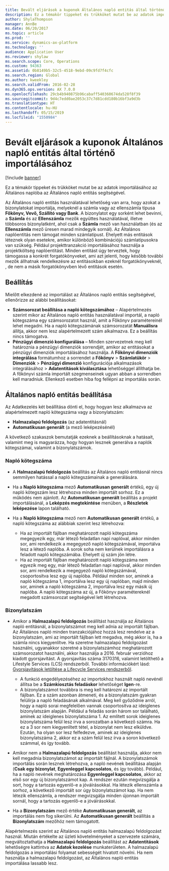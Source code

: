 ```yaml
---
title: Bevált eljárások a kuponok Általános napló entitás által történő importálásához
description: Ez a témakör tippeket és trükköket mutat be az adatok importálásához az Általános naplóba az Általános napló entitás segítségével.
author: ShylaThompson
manager: AnnBe
ms.date: 06/20/2017
ms.topic: article
ms.prod: ''
ms.service: dynamics-ax-platform
ms.technology: ''
audience: Application User
ms.reviewer: shylaw
ms.search.scope: Core, Operations
ms.custom: 94363
ms.assetid: 0b8149b5-32c5-4518-9ebd-09c9fd7f4cfc
ms.search.region: Global
ms.author: kweekley
ms.search.validFrom: 2016-02-28
ms.dyn365.ops.version: AX 7.0.0
ms.openlocfilehash: 29cb4b940875b96cabaff540360674da528f8f39
ms.sourcegitcommit: 9d4c7edd0ae2053c37c7d81cdd180b16bf3a9d3b
ms.translationtype: HT
ms.contentlocale: hu-HU
ms.lasthandoff: 05/15/2019
ms.locfileid: "1550984"
---
```

# <a name="best-practices-for-importing-vouchers-by-using-the-general-journal-entity"></a>Bevált eljárások a kuponok Általános napló entitás által történő importálásához

[!include [banner](../includes/banner.md)]

Ez a témakör tippeket és trükköket mutat be az adatok importálásához az Általános naplóba az Általános napló entitás segítségével.

Az Általános napló entitás használatával lehetőség van arra, hogy azokat a bizonylatokat importálja, melyeknél a számla vagy az ellenszámla típusa **Főkönyv, Vevő, Szállító vagy Bank**. A bizonylatot egy sorként lehet bevinni, a **Számla** és az **Ellenszámla** mezők együttes használatával, illetve többsoros bizonylatként, ahol csak a **Számla** mező van használatban (és az **Ellenszámla** mező üresen marad mindegyik sornál). Az Általános naplóentitás nem támogat minden számlatípust. Ehelyett más entitások léteznek olyan esetekre, amikor különböző kombinációjú számlatípusokra van szükség. Például projekttranzakció importálásához használja a projektköltség naplóentitást. Minden entitást úgy terveztek, hogy támogassa a konkrét forgatókönyveket, ami azt jelenti, hogy később további mezők állhatnak rendelkezésre az entitásokban ezeknél forgatókönyveknél, , de nem a másik forgatókönyvben lévő entitások esetén.

## <a name="setup"></a>Beállítás
Mielőtt elkezdené az importálást az Általános napló entitás segítségével, ellenőrizze az alábbi beállításokat:

- **Számsorozat beállítása a napló kötegszámához** – Alapértelmezés szerint mikor az Általános napló entitás használatával importál, a napló kötegszáma egy számsorozatot használ, amit a Főkönyv paramétereinél lehet megadni. Ha a napló kötegszámának számsorozatát **Manuálisra** állítja, akkor nem lesz alapértelmezett szám alkalmazva. Ez a beállítás nincs támogatva.
- **Pénzügyi dimenzió konfigurálása** – Minden szervezetnek meg kell határoznia a pénzügyi dimenziók sorrendjét, amikor az entitásokat a pénzügyi dimenziók importálásához használja. A **Főkönyvi dimenziók integrálása** formátumhoz a sorrendet a **Főkönyv** &gt; **Számlatükör** &gt; **Dimenziók** &gt; **Pénzügyi dimenzió** konfigurációja alkalmazások integrálásához &gt; **Adatentitások kiválasztása** lehetőséggel állíthatja be. A főkönyvi számla importált szegmenseinek ugyan abban a sorrendben kell maradniuk. Ellenkező esetben hiba fog fellépni az importálás során.

## <a name="general-journal-entity-setup"></a>Általános napló entitás beállítása
Az Adatkezelés két beállítása dönti el, hogy hogyan lesz alkalmazva az alapértelmezett napló kötegszáma vagy a bizonylatszám:

- **Halmazalapú feldolgozás** (az adatentitásnál)
- **Automatikusan generált** (a mező leképezésénél)

A következő szakaszok bemutatják ezeknek a beállításoknak a hatásait, valamint meg is magyarázza, hogy hogyan lesznek generálva a naplók kötegszámai, valamint a bizonylatszámok.

### <a name="journal-batch-number"></a>Napló kötegszáma

- A **Halmazalapú feldolgozás** beállítás az Általános napló entitásnál nincs semmilyen hatással a napló kötegszámainak a generálására.
- Ha a **Napló kötegszáma** mező **Automatikusan generált** értékű, egy új napló kötegszám lesz létrehozva minden importált sorhoz. Ez a működés nem ajánlott. Az **Automatikusan generált** beállítás a projekt importálásánál, a **Leképzés megtekintése** menüben, a **Részletek leképezése** lapon található.
- Ha a **Napló kötegszáma** mező nem **Automatikusan generált** értékű, a napló kötegszáma az alábbiak szerint lesz létrehozva:

    - Ha az importált fájlban meghatározott napló kötegszáma megegyezik egy, már létező feladatlan napi naplóval, akkor minden sor, ami rendelkezik a megegyező napló kötegszámával, importálva lesz a létező naplóba. A sorok soha nem kerülnek importálásra a feladott napló kötegszámába. Ehelyett új szám jön létre.
    - Ha az importált fájlban meghatározott napló kötegszáma nem egyezik meg egy, már létező feladatlan napi naplóval, akkor minden sor, ami rendelkezik a megegyező napló kötegszámával, csoportosítva lesz egy új naplóba. Például minden sor, aminek a napló kötegszáma 1, importálva lesz egy új naplóban, majd minden sor, aminek a napló kötegszáma 2, importálva lesz egy másik új naplóba. A napló kötegszáma az új, a Főkönyv paramétereknél megadott számsorozat segítségével lett létrehozva.

### <a name="voucher-number"></a>Bizonylatszám

- Amikor a **Halmazalapú feldolgozás** beállítást használja az Általános napló entitásnál, a bizonylatszámot meg kell adnia az importált fájlban. Az Általános napló minden tranzakciójához hozzá lesz rendelve az a bizonylatszám, ami az importált fájlban lett megadva, még akkor is, ha a számla nincs kiegyenlítve. Ha szeretne halmazalapú feldolgozást használni, ugyanakkor szeretné a bizonylatszámhoz meghatározott számsorozatot használni, akkor használja a 2016. február verzióhoz kiadott gyorsjavítást. A gyorsjavítás száma 3170316, valamint letölthető a Lifestyle Services (LCS) rendszerből. További információkért lásd: [Gyorsjavítások letöltése a Lifecycle Services rendszerből](../migration-upgrade/download-hotfix-lcs.md).

    - A funkció engedélyezéséhez az importokhoz használt napló nevénél állítsa be a **Számkiosztás feladáskor** lehetőséget **Igen**-re.
    - A bizonylatszámot továbbra is meg kell határozni az importált fájlban. Ez a szám azonban átmeneti, és a bizonylatszám gyakran felülírja a napló feladásának alkalmával. Meg kell győződnie arról, hogy a napló sorai megfelelően vannak csoportosítva az ideiglenes bizonylatszám alapján. Például a feladás során három sor található, aminek az ideiglenes bizonylatszáma 1. Az említett sorok ideiglenes bizonylatszáma felül lesz írva a sorozatban a következő számra. Ha ez a 3 sor nem kiegyenlített tétel, a bizonylat nem lesz elküldve. Ezután, ha olyan sor lesz felfedezve, aminek az ideiglenes bizonylatszáma 2, akkor ez a szám felül lesz írva a soron következő számmal, és így tovább.

- Amikor nem a **Halmazalapú feldolgozás** beállítást használja, akkor nem kell megadnia bizonylatszámot az importált fájlnál. A bizonylatszámok importálás során lesznek létrehozva, a napló nevének beállítása alapján (**Csak egy bizonylat**, **Egyenleggel kapcsolatos**, és így tovább). Például, ha a napló nevének meghatározása **Egyenleggel kapcsolatos**, akkor az első sor egy új bizonylatszámot kap. A rendszer ezután megvizsgálja a sort, hogy a tartozás egyenlő-e a jóváírásokkal. Ha létezik ellenszámla a sorhoz, a következő importált sor úgy bizonylatszámot kap. Ha nem létezik ellenszámla, a rendszer megvizsgálja minden újonnan importált sornál, hogy a tartozás egyenlő-e a jóváírásokkal.
- Ha a **Bizonylatszám** mező értéke **Automatikusan generált**, az importálás nem fog sikerülni. Az **Automatikusan generált** beállítás a **Bizonylatszám** mezőhöz nem támogatott.

Alapértelmezés szerint az Általános napló entitás halmazalapú feldolgozást használ. Miután értékelte az üzleti követelményeket a szervezete számára, megváltoztathatja a **Halmazalapú feldolgozás** beállítást az **Adatentitások** lehetőségre kattintva az **Adatok kezelése** munkaterületen. A halmazalapú feldolgozás a importálási folyamat sebességét hivatott növelni. Ha nem használja a halmazalapú feldolgozást, az Általános napló entitás importálása lassabb lesz.
